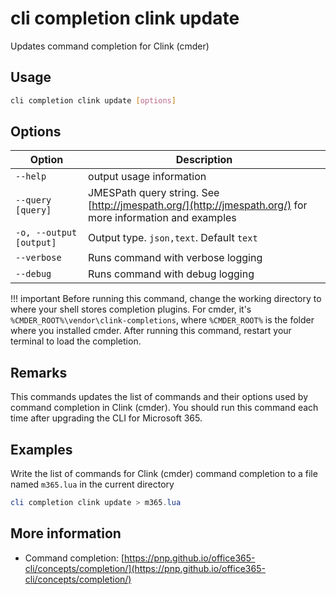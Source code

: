 # cli completion clink update

Updates command completion for Clink (cmder)

## Usage

```sh
cli completion clink update [options]
```

## Options

Option|Description
------|-----------
`--help`|output usage information
`--query [query]`|JMESPath query string. See [http://jmespath.org/](http://jmespath.org/) for more information and examples
`-o, --output [output]`|Output type. `json,text`. Default `text`
`--verbose`|Runs command with verbose logging
`--debug`|Runs command with debug logging

!!! important
    Before running this command, change the working directory to where your shell stores completion plugins. For cmder, it's `%CMDER_ROOT%\vendor\clink-completions`, where `%CMDER_ROOT%` is the folder where you installed cmder. After running this command, restart your terminal to load the completion.

## Remarks

This commands updates the list of commands and their options used by command completion in Clink (cmder). You should run this command each time after upgrading the CLI for Microsoft 365.

## Examples

Write the list of commands for Clink (cmder) command completion to a file named `m365.lua` in the current directory

```powershell
cli completion clink update > m365.lua
```

## More information

- Command completion: [https://pnp.github.io/office365-cli/concepts/completion/](https://pnp.github.io/office365-cli/concepts/completion/)
